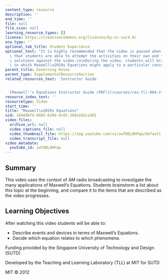 ```yaml
---
content_type: resource
description: ''
end_time: ''
file: null
file_size: null
learning_resource_types: []
license: https://creativecommons.org/licenses/by-nc-sa/4.0/
ocw_type: ''
optional_tab_title: Student Experience
optional_text: "It is highly recommended that the video is paused when prompted so\
  \ that students are able to attempt the activities on their own and then check their\
  \ solutions against the video.\n\nDuring the video, students will brainstorm ways\
  \ in which Maxwell\u2019s Equations might apply to a particular concept."
parent_title: Governing Rules
parent_type: SupplementalResourceSection
related_resources_text: 'Instructor Guide


  [Maxwell''s Equations Instructor Guide (PDF)](/courses/res-tll-004-stem-concept-videos-fall-2013/resources/mitres_tll-004f13_max_ig)'
resource_index_text: ''
resourcetype: Video
start_time: ''
title: "Maxwell\u2019s Equations"
uid: 1644dbfd-6b65-6289-4c85-29da102ca381
video_files:
  archive_url: null
  video_captions_file: null
  video_thumbnail_file: https://img.youtube.com/vi/zwTODL8HFqw/default.jpg
  video_transcript_file: null
video_metadata:
  youtube_id: zwTODL8HFqw
---
```


Summary
-------

This video uses the context of AM radio broadcasting to investigate the many applications of Maxwell’s Equations. Students brainstorm a list about this topic at the beginning, and compare it to the items that are described as the video progresses.

Learning Objectives
-------------------

After watching this video students will be able to:

*   Describe events and devices in terms of Maxwell’s Equations.
*   Decide which equation relates to which phenomena.

Funding provided by the Singapore University of Technology and Design (SUTD)

Developed by the Teaching and Learning Laboratory (TLL) at MIT for SUTD

MIT © 2012

